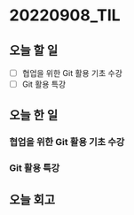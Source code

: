 # 20220908_TIL
## 오늘 할 일
- [ ] 협업을 위한 Git 활용 기초 수강
- [ ] Git 활용 특강

## 오늘 한 일
### 협업을 위한 Git 활용 기초 수강

### Git 활용 특강

## 오늘 회고
